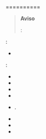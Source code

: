 
==========

> **Aviso**
>
> 
> :

 :

-   

 :

-   

-   

-   

-   

-   .

-   

-   
    

-   
